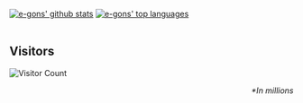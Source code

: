 <a href="https://github.com/e-gons/github-readme-stats"><img src="https://github-readme-stats.vercel.app/api?username=e-gons&show_icons=true&theme=github_dark&include_all_commits=true&count_private=true" alt="e-gons' github stats"/></a>
<a href="https://github.com/e-gons/convoychat"><img src="https://github-readme-stats.vercel.app/api/top-langs/?username=e-gons&layout=compact&theme=github_dark" alt="e-gons' top languages"/></a><br><br />

## Visitors
![Visitor Count](https://profile-counter.glitch.me/e-gons/count.svg)
*<p align="right">&#42;In millions</p>*
